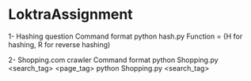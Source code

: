 # LoktraAssignment

1- Hashing question 
   Command format
   python hash.py <Function> <String> 
   Function = {H for hashing, R for reverse hashing)
   
2- Shopping.com crawler
   Command format
   python Shopping.py <search_tag> <page_tag>
   python Shopping.py <search_tag>
   
